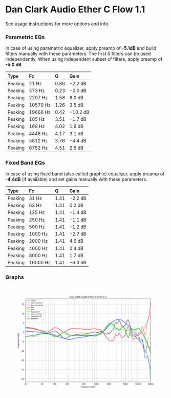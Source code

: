 # Dan Clark Audio Ether C Flow 1.1
See [usage instructions](https://github.com/jaakkopasanen/AutoEq#usage) for more options and info.

### Parametric EQs
In case of using parametric equalizer, apply preamp of **-5.1dB** and build filters manually
with these parameters. The first 5 filters can be used independently.
When using independent subset of filters, apply preamp of **-5.0 dB**.

| Type    | Fc       |    Q | Gain     |
|:--------|:---------|:-----|:---------|
| Peaking | 21 Hz    | 0.86 | -2.2 dB  |
| Peaking | 573 Hz   | 0.23 | -2.0 dB  |
| Peaking | 2207 Hz  | 1.58 | 6.0 dB   |
| Peaking | 10570 Hz | 1.26 | 3.5 dB   |
| Peaking | 19666 Hz | 0.42 | -10.2 dB |
| Peaking | 105 Hz   | 3.51 | -1.7 dB  |
| Peaking | 168 Hz   | 4.02 | 1.6 dB   |
| Peaking | 4448 Hz  | 4.17 | 3.1 dB   |
| Peaking | 5812 Hz  | 3.76 | -4.4 dB  |
| Peaking | 6752 Hz  | 4.51 | 2.6 dB   |

### Fixed Band EQs
In case of using fixed band (also called graphic) equalizer, apply preamp of **-4.4dB**
(if available) and set gains manually with these parameters.

| Type    | Fc       |    Q | Gain    |
|:--------|:---------|:-----|:--------|
| Peaking | 31 Hz    | 1.41 | -2.2 dB |
| Peaking | 63 Hz    | 1.41 | 0.2 dB  |
| Peaking | 125 Hz   | 1.41 | -1.4 dB |
| Peaking | 250 Hz   | 1.41 | -1.1 dB |
| Peaking | 500 Hz   | 1.41 | -1.2 dB |
| Peaking | 1000 Hz  | 1.41 | -2.7 dB |
| Peaking | 2000 Hz  | 1.41 | 4.6 dB  |
| Peaking | 4000 Hz  | 1.41 | 0.4 dB  |
| Peaking | 8000 Hz  | 1.41 | 1.7 dB  |
| Peaking | 16000 Hz | 1.41 | -6.3 dB |

### Graphs
![](./Dan%20Clark%20Audio%20Ether%20C%20Flow%201.1.png)